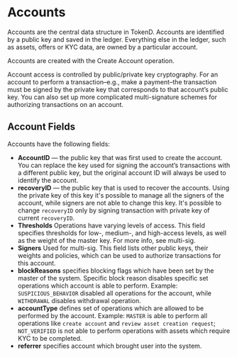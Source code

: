# Accounts

Accounts are the central data structure in TokenD. Accounts are identified by a public key and saved in the ledger. Everything else in the ledger, such as assets, offers or KYC data, are owned by a particular account.

Accounts are created with the Create Account operation.

Account access is controlled by public/private key cryptography. For an account to perform a transaction–e.g., make a payment–the transaction must be signed by the private key that corresponds to that account’s public key. You can also set up more complicated multi-signature schemes for authorizing transactions on an account.

## Account Fields

Accounts have the following fields:

* **AccountID** &mdash; the public key that was first used to create the account. You can replace the key used for signing the account’s transactions with a different public key, but the original account ID will always be used to identify the account.
* **recoveryID** &mdash; the public key that is used to recover the accounts. Using the private key of this key it's possible to manage all the signers of the account, while signers are not able to change this key. It's possible to change `recoveryID` only by signing transaction with private key of current `recoveryID`.
* **Thresholds** Operations have varying levels of access. This field specifies thresholds for low-, medium-, and high-access levels, as well as the weight of the master key. For more info, see multi-sig.
* **Signers** Used for multi-sig. This field lists other public keys, their weights and policies, which can be used to authorize transactions for this account.
* **blockReasons** specifies blocking flags which have been set by the master of the system. Specific block reason disables specific set operations which account is able to perform. Example: `SUSPICIOUS_BEHAVIOR` disabled all operations for the account, while `WITHDRAWAL` disables withdrawal operation.
* **accountType** defines set of operations which are allowed to be performed by the account. Example: `MASTER` is able to perform all operations like `create account` and `review asset creation request`;  `NOT_VERIFIED` is not able to perform operations with assets which require KYC to be completed.
* **referrer** specifies account which brought user into the system.